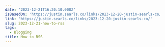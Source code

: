 ```yaml
---
date: '2023-12-21T16:20:10.000Z'
isBasedOn: 'https://justin.searls.co/links/2023-12-20-justin-searls-co/'
link: 'https://justin.searls.co/links/2023-12-20-justin-searls-co/'
slug: 2023-12-21-how-to-rss
tags:
  - Blogging
title: How to RSS
---
```


